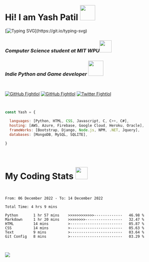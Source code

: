 # Hi! I am Yash Patil  <img src="https://media0.giphy.com/media/Y2ga690q1esYpcHPas/giphy.gif?cid=ecf05e474j950tg773tiertqmmgtzynpt7i0ewx9fac3rrm6&rid=giphy.gif&ct=s" width="50"> 

[![Typing SVG](https://readme-typing-svg.herokuapp.com?font=Fira+Code&pause=1000&width=435&lines=Python+developer;Game+developer;Full+stack+web;Human.)](https://git.io/typing-svg)


<!-- <img align='right' src="https://64.media.tumblr.com/2d0af9c90d1b1107313cc20bda01548a/tumblr_outwxnanpp1u79o2lo1_1280.gif" width="300">
-->

### <i>Computer Science student at <a src="https://mitwpu.edu.in">MIT WPU</a></i><img src="https://media4.giphy.com/media/XuBtcsV266vepmoEYG/giphy.gif?cid=ecf05e478xcwwhpisaola0l47dvbmhkydu1uq0iwkeoh542e&rid=giphy.gif&ct=s" width="40">

### <i>Indie Python and Game developer <img src="https://media1.giphy.com/media/hiJ9ypGI5tIKdwKoK2/giphy.gif?cid=ecf05e47vp79kvmdetlkih5rdvrkuwx75tipxdm0sjcu6xau&rid=giphy.gif&ct=s" width="50"></i> 

<br>

[![GitHub Fightlol](https://img.shields.io/github/followers/FightlolYes?style=social)](https://github.com/FightlolYes)
[![GitHub Fightlol](https://img.shields.io/github/stars/FightlolYes?style=social)](https://github.com/FightlolYes)
[![Twitter Fightlol](https://img.shields.io/twitter/url?style=social&url=https%3A%2F%2Ftwitter.com%2FFightlolYes)](https://twitter.com/FightlolYes)


<br>

```javascript
const Yash = {

  languages: [Python, HTML, CSS, Javascript, C, C++, C#],
  hosting: [AWS, Azure, Firebase, Google Cloud, Heroku, Oracle],
  frameWorks: [Bootstrap, Django, Node.js, NPM, .NET, Jquery],
  databases: [MongoDB, MySQL, SQLITE],

}
```

<br>

# My Coding Stats <img src="https://media.tenor.com/jZ44aF2BaNkAAAAi/cat-peek-peek.gif" width="40"></i></h3> <br>

<!--START_SECTION:waka-->

```text
From: 06 December 2022 - To: 14 December 2022

Total Time: 4 hrs 9 mins

Python       1 hr 57 mins    >>>>>>>>>>>>-------------   46.98 %
Markdown     1 hr 20 mins    >>>>>>>>-----------------   32.47 %
HTML         14 mins         >------------------------   05.87 %
CSS          14 mins         >------------------------   05.63 %
Text         9 mins          >------------------------   03.64 %
Git Config   8 mins          >------------------------   03.29 %
```

<!--END_SECTION:waka-->

<br>

[![](https://visitcount.itsvg.in/api?id=FightlolYes&label=Profile%20Views&color=0&pretty=false)](https://visitcount.itsvg.in)
